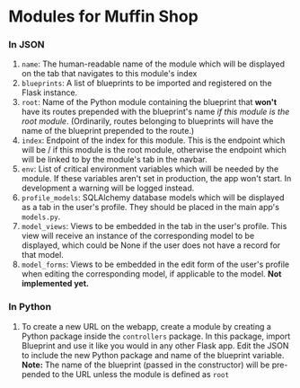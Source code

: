 # Modules for Muffin Shop

### In JSON
1. `name`: The human-readable name of the module which will be displayed on the tab that navigates to this module's index
1. `blueprints`: A list of blueprints to be imported and registered on the Flask instance.
1. `root`: Name of the Python module containing the blueprint that **won't** have its routes prepended with the blueprint's name *if this module is the root module*. (Ordinarily, routes belonging to blueprints will have the name of the blueprint prepended to the route.)
1. `index`: Endpoint of the index for this module. This is the endpoint which will be / if this module is the root module, otherwise the endpoint which will be linked to by the module's tab in the navbar.
1. `env`: List of critical environment variables which will be needed by the module. If these variables aren't set in production, the app won't start. In development a warning will be logged instead.
1. `profile_models`: SQLAlchemy database models which will be displayed as a tab in the user's profile. They should be placed in the main app's `models.py`.
1. `model_views`: Views to be embedded in the tab in the user's profile. This view will receive an instance of the corresponding model to be displayed, which could be None if the user does not have a record for that model.
1. `model_forms`: Views to be embedded in the edit form of the user's profile when editing the corresponding model, if applicable to the model. **Not implemented yet.**


### In Python
1. To create a new URL on the webapp, create a module by creating a Python package inside the `controllers` package. In this package, import Blueprint and use it like you would in any other Flask app. Edit the JSON to include the new Python package and name of the blueprint variable. **Note:** The name of the blueprint (passed in the constructor) will be pre-pended to the URL unless the module is defined as `root`